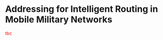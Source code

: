 # Addressing for Intelligent Routing in Mobile Military Networks

<span style="color:red">tbc</span>